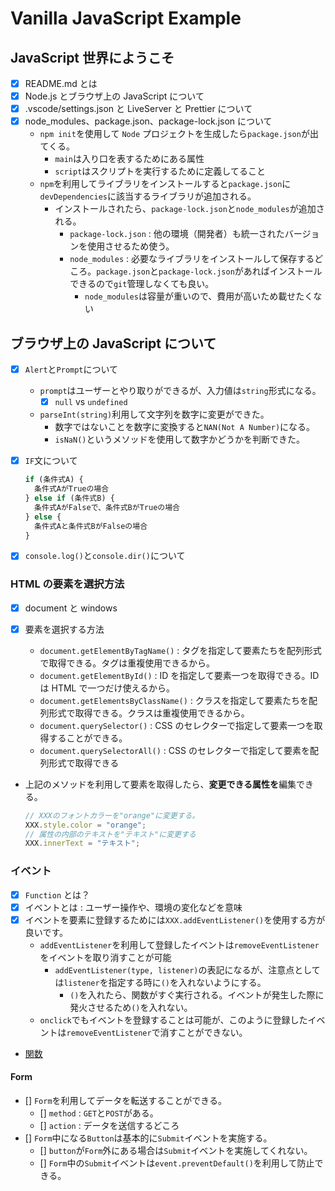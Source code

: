 # Vanilla JavaScript Example

## JavaScript 世界にようこそ

- [x] README.md とは
- [x] Node.js とブラウザ上の JavaScript について
- [x] .vscode/settings.json と LiveServer と Prettier について
- [x] node_modules、package.json、package-lock.json について
  - `npm init`を使用して `Node` プロジェクトを生成したら`package.json`が出てくる。
    - `main`は入り口を表するためにある属性
    - `script`はスクリプトを実行するために定義してること
  - `npm`を利用してライブラリをインストールすると`package.json`に`devDependencies`に該当するライブラリが追加される。
    - インストールされたら、`package-lock.json`と`node_modules`が追加される。
      - `package-lock.json` : 他の環境（開発者）も統一されたバージョンを使用させるため使う。
      - `node_modules` : 必要なライブラリをインストールして保存するどころ。`package.json`と`package-lock.json`があればインストールできるので`git`管理しなくても良い。
        - `node_modules`は容量が重いので、費用が高いため載せたくない

## ブラウザ上の JavaScript について

- [x] `Alert`と`Prompt`について
  - `prompt`はユーザーとやり取りができるが、入力値は`string`形式になる。
    - [x] `null` vs `undefined`
  - `parseInt(string)`利用して文字列を数字に変更ができた。
    - 数字ではないことを数字に変換すると`NAN(Not A Number)`になる。
    - `isNaN()`というメソッドを使用して数字かどうかを判断できた。
- [x] `IF`文について

  ```js
  if (条件式A) {
    条件式AがTrueの場合
  } else if (条件式B) {
    条件式AがFalseで、条件式BがTrueの場合
  } else {
    条件式Aと条件式BがFalseの場合
  }
  ```

- [x] `console.log()`と`console.dir()`について

### HTML の要素を選択方法

- [x] document と windows
- [x] 要素を選択する方法

  - `document.getElementByTagName()` : タグを指定して要素たちを配列形式で取得できる。タグは重複使用できるから。
  - `document.getElementById()` : ID を指定して要素一つを取得できる。ID は HTML で一つだけ使えるから。
  - `document.getElementsByClassName()` : クラスを指定して要素たちを配列形式で取得できる。クラスは重複使用できるから。
  - `document.querySelector()` : CSS のセレクターで指定して要素一つを取得することができる。
  - `document.querySelectorAll()` : CSS のセレクターで指定して要素を配列形式で取得できる

- 上記のメソッドを利用して要素を取得したら、**変更できる属性を**編集できる。
  ```js
  // XXXのフォントカラーを"orange"に変更する。
  XXX.style.color = "orange";
  // 属性の内部のテキストを"テキスト"に変更する
  XXX.innerText = "テキスト";
  ```

### イベント

- [x] `Function` とは？
- [x] イベントとは : ユーザー操作や、環境の変化などを意味
- [x] イベントを要素に登録するためには`XXX.addEventListener()`を使用する方が良いです。
  - `addEventListener`を利用して登録したイベントは`removeEventListener`をイベントを取り消すことが可能
    - `addEventListener(type, listener)`の表記になるが、注意点としては`listener`を指定する時に`()`を入れないようにする。
      - `()`を入れたら、関数がすぐ実行される。イベントが発生した際に発火させるため`()`を入れない。
  - `onclick`でもイベントを登録することは可能が、このように登録したイベントは`removeEventListener`で消すことができない。
- [関数](https://ja.javascript.info/function-basics?afsdads)

#### Form

- [] `Form`を利用してデータを転送することができる。
  - [] `method` : `GET`と`POST`がある。
  - [] `action` : データを送信するどころ
- [] `Form`中になる`Button`は基本的に`Submit`イベントを実施する。
  - [] `button`が`Form`外にある場合は`Submit`イベントを実施してくれない。
  - [] `Form`中の`Submit`イベントは`event.preventDefault()`を利用して防止できる。
